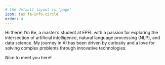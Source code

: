 ```yaml
---
# the default layout is 'page'
icon: fas fa-info-circle
order: 4
---
```


<!-- > Add Markdown syntax content to file `_tabs/about.md`{: .filepath } and it will show up on this page.
{: .prompt-tip } -->

Hi there! I’m Ke, a master’s student at EPFL with a passion for exploring the intersection of artificial intelligence, natural language processing (NLP), and data science. My journey in AI has been driven by curiosity and a love for solving complex problems through innovative technologies.

Nice to meet you here!
